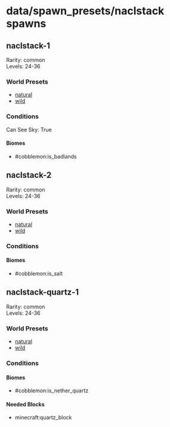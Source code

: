 # data/spawn_presets/naclstack spawns  
  
## naclstack-1  
Rarity: common  
Levels: 24-36  
  
### World Presets  
* [natural](data/spawn_data/natural.md)  
* [wild](data/spawn_data/wild.md)  
  
### Conditions  
Can See Sky: True  
  
#### Biomes  
  * #cobblemon:is_badlands
  
  
## naclstack-2  
Rarity: common  
Levels: 24-36  
  
### World Presets  
* [natural](data/spawn_data/natural.md)  
* [wild](data/spawn_data/wild.md)  
  
### Conditions  
  
#### Biomes  
  * #cobblemon:is_salt
  
  
## naclstack-quartz-1  
Rarity: common  
Levels: 24-36  
  
### World Presets  
* [natural](data/spawn_data/natural.md)  
* [wild](data/spawn_data/wild.md)  
  
### Conditions  
  
#### Biomes  
  * #cobblemon:is_nether_quartz
  
  
#### Needed Blocks  
  * minecraft:quartz_block
  
